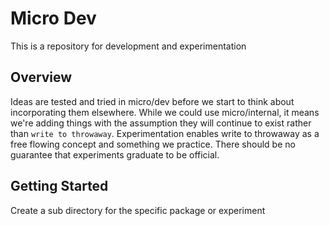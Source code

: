 # Micro Dev

This is a repository for development and experimentation

## Overview

Ideas are tested and tried in micro/dev before we start to think about incorporating them elsewhere. 
While we could use micro/internal, it means we're adding things with the assumption they will continue 
to exist rather than `write to throwaway`. Experimentation enables write to throwaway as a free flowing 
concept and something we practice. There should be no guarantee that experiments graduate to be official.

## Getting Started

Create a sub directory for the specific package or experiment

